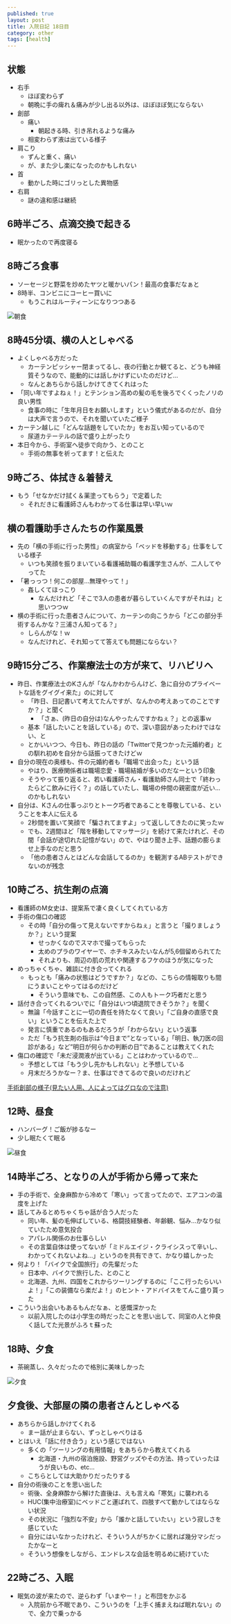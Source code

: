 ```yaml
---
published: true
layout: post
title: 入院日記 18日目
category: other
tags: [health]
---
```


## 状態

- 右手
  - ほぼ変わらず
  - 朝晩に手の痺れ＆痛みが少し出る以外は、ほぼほぼ気にならない
- 創部
  - 痛い
    - 朝起きる時、引き吊れるような痛み
  - 相変わらず液は出ている様子
- 肩こり
  - ずんと重く、痛い
  - が、また少し楽になったのかもしれない
- 首
  - 動かした時にゴリっとした異物感
- 右肩
  - 謎の違和感は継続

## 6時半ごろ、点滴交換で起きる

- 眠かったので再度寝る

## 8時ごろ食事

- ソーセージと野菜を炒めたヤツと暖かいパン！最高の食事だなぁと
- 8時半、コンビニにコーヒー買いに
  - もうこれはルーティーンになりつつある

![朝食](/images/other/photos/PXL_20250619_225059507.jpg)

## 8時45分頃、横の人としゃべる

- よくしゃべる方だった
  - カーテンピッシャー閉まってるし、夜の行動とか観てると、どうも神経質そうなので、能動的には話しかけずにいたのだけど…
  - なんとあちらから話しかけてきてくれはった
- 「同い年ですよねぇ！」とテンション高めの髪の毛を後ろでくくったノリの良い男性
  - 食事の時に「生年月日をお願いします」という儀式があるのだが、自分は大声で言うので、それを聞いていたご様子
- カーテン越しに「どんな話題をしていたか」をお互い知っているので
  - 尿道カテーテルの話で盛り上がったり
- 本日今から、手術室へ徒歩で向かう、とのこと
  - 手術の無事を祈ってます！と伝えた

## 9時ごろ、体拭き＆着替え

- もう「せなかだけ拭く＆薬塗ってもらう」で定着した
  - それだきに看護師さんもわかってる仕事は早い早いｗ

## 横の看護助手さんたちの作業風景

- 先の「横の手術に行った男性」の病室から「ベッドを移動する」仕事をしている様子
  - いつも笑顔を振りまいている看護補助職の看護学生さんが、二人してやってた
- 「暑っっつ！何この部屋…無理やって！」
  - 姦しくてほっこり
    - なんだけれど「そこで3人の患者が暮らしていくんですがそれは」と思いつつｗ
- 横の手術に行った患者さんについて、カーテンの向こうから「どこの部分手術するんかな？三浦さん知ってる？」
  - しらんがな！ｗ
  - なんだけれど、それ知ってて答えても問題にならない？

## 9時15分ごろ、作業療法士の方が来て、リハビリへ

- 昨日、作業療法士のKさんが「なんかわからんけど、急に自分のプライベートな話をグイグイ来た」のに対して
  - 「昨日、日記書いて考えてたんですが、なんかの考えあってのことですか？」と聞く
    - 「さぁ、(昨日の自分は)なんやったんですかねぇ？」との返事ｗ
  - 基本「話したいことを話している」ので、深い意図があったわけではない、と
  - とかいいつつ、今日も、昨日の話の「Twitterで見つかった元婚約者」との馴れ初めを自分から話振ってきたけどｗ
- 自分の現在の奥様も、件の元婚約者も「職場で出会った」という話
  - やはり、医療関係者は職場恋愛・職場結婚が多いのだなーという印象
  - そうやって振り返ると、若い看護師さん・看護助師さん同士で「終わったらどこ飲みに行く？」の話していたし、職場の仲間の親密度が近い…のかもしれない
- 自分は、Kさんの仕事っぷりとトーク巧者であることを尊敬している、ということを本人に伝える
  - 2秒間を置いて笑顔で「騙されてますよ」って返ししてきたのに笑ったｗ
  - でも、2週間ほど「階を移動してマッサージ」を続けて来たけれど、その間「会話が途切れた記憶がない」ので、やはり聞き上手、話題の膨らませ上手なのだと思う
  - 「他の患者さんとはどんな会話してるのか」を観測するABテストができないのが残念

## 10時ごろ、抗生剤の点滴

- 看護師のM女史は、提案系で凄く良くしてくれている方
- 手術の傷口の確認
  - その時「自分の傷って見えないですからねぇ」と言うと「撮りましょうか？」という提案
    - せっかくなのでスマホで撮ってもらった
    - 太めのプラのワイヤーで、ホチキスみたいなんが5,6個留められてた
    - それよりも、周辺の肌の荒れや関連するフケのほうが気になった
- めっちゃくちゃ、雑談に付き合ってくれる
  - もっとも「痛みの状態はどうですか？」などの、こちらの情報取りも間にうまいことやってはるのだけど
    - そういう意味でも、この自然感、この人もトーク巧者だと思う
- 話付き合ってくれるついでに「自分はいつ頃退院できそうか？」を聞く
  - 無論「今話すことに一切の責任を持たなくて良い」「ご自身の直感で良い」ということを伝えた上で
  - 発言に慎重であるのもあるだろうが「わからない」という返事
  - ただ「もう抗生剤の指示は”今日まで”となっている」「明日、執刀医の回診がある」など”明日が何らかの判断の日”であることは教えてくれた
- 傷口の確認で「未だ浸潤液が出ている」ことはわかっているので…
  - 予想としては「もう少し先かもしれない」と予想している
  - 月末だろうかなー？ま、仕事はできてるので良いのだけれど

[手術創部の様子(見たい人用、人によってはグロなので注意)](/images/other/photos/PXL_20250620_010500272.jpg)

## 12時、昼食

- ハンバーグ！ご飯が捗るなー
- 少し眠たくて眠る

![昼食](/images/other/photos/PXL_20250620_025638236.jpg)

## 14時半ごろ、となりの人が手術から帰って来た

- 手の手術で、全身麻酔から冷めて「寒い」って言ってたので、エアコンの温度を上げた
- 話してみるとめちゃくちゃ話が合う人だった
  - 同い年、髪の毛伸ばしている、格闘技経験者、年齢観、悩み…かなり似ていたため意気投合
  - アパレル関係のお仕事らしい
  - その言葉自体は使ってないが「ミドルエイジ・クライシスって辛いし、わかってくれないよね…」というのを共有できて、かなり嬉しかった
- 何より！「バイクで全国旅行」の先輩だった
  - 日本中、バイクで旅行した、とのこと
  - 北海道、九州、四国をこれからツーリングするのに「ここ行ったらいいよ！」「この装備なら楽だよ！」のヒント・アドバイスをてんこ盛り貰った
- こういう出会いもあるもんだなぁ、と感慨深かった
  - 以前入院したのは小学生の時だったことを思い出して、同室の人と仲良く話してた光景がふろｔ蘇った

## 18時、夕食

- 茶碗蒸し、久々だったので格別に美味しかった

![夕食](/images/other/photos/PXL_20250620_090021132.jpg)

## 夕食後、大部屋の隣の患者さんとしゃべる

- あちらから話しかけてくれる
  - まー話が止まらない、ずっとしゃべりはる
- とはいえ「話に付き合う」という感じではない
  - 多くの「ツーリングの有用情報」をあちらから教えてくれる
    - 北海道・九州の宿泊施設、野営グッズやその方法、持っていったほうが良いもの、etc...
  - こちらとしては大助かりだったりする
- 自分の術後のことを思い出した
  - 術後、全身麻酔から解けた直後は、えも言えぬ「寒気」に襲われる
  - HUC(集中治療室)にベッドごと運ばれて、四肢すべて動かしてはならない状況
  - その状況に「強烈な不安」から「誰かと話していたい」という寂しさを感じていた
  - 自分にはいなかったけれど、そういう人がちかくに居れば幾分マシだったかなーと
  - そういう想像をしながら、エンドレスな会話を明るめに続けていた

## 22時ごろ、入眠

- 眠気の波が来たので、逆らわず「いまやー！」と布団をかぶる
  - 入院前から不眠であり、こういうのを「上手く捕まえねば眠れない」ので、全力で乗っかる

